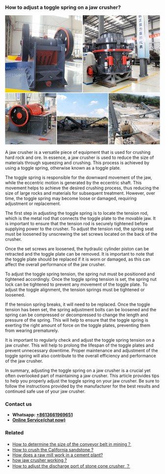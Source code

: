 <h3>How to adjust a toggle spring on a jaw crusher?</h3><img src='1701745060.jpg' alt=''><p>A jaw crusher is a versatile piece of equipment that is used for crushing hard rock and ore. In essence, a jaw crusher is used to reduce the size of materials through squeezing and crushing. This process is achieved by using a toggle spring, otherwise known as a toggle plate.</p><p>The toggle spring is responsible for the downward movement of the jaw, while the eccentric motion is generated by the eccentric shaft. This movement helps to achieve the desired crushing process, thus reducing the size of large rocks and materials for subsequent treatment. However, over time, the toggle spring may become loose or damaged, requiring adjustment or replacement.</p><p>The first step in adjusting the toggle spring is to locate the tension rod, which is the metal rod that connects the toggle plate to the movable jaw. It is important to ensure that the tension rod is securely tightened before supplying power to the crusher. To adjust the tension rod, the spring seat must be loosened by unscrewing the set screws located on the back of the crusher.</p><p>Once the set screws are loosened, the hydraulic cylinder piston can be retracted and the toggle plate can be removed. It is important to note that the toggle plate should be replaced if it is worn or damaged, as this can affect the overall performance of the jaw crusher.</p><p>To adjust the toggle spring tension, the spring nut must be positioned and tightened accordingly. Once the toggle spring tension is set, the spring nut lock can be tightened to prevent any movement of the toggle plate. To adjust the toggle alignment, the tension springs must be tightened or loosened.</p><p>If the tension spring breaks, it will need to be replaced. Once the toggle tension has been set, the spring adjustment bolts can be loosened and the spring can be compressed or decompressed to change the length and pressure of the spring. This will help to ensure that the toggle spring is exerting the right amount of force on the toggle plates, preventing them from wearing prematurely.</p><p>It is important to regularly check and adjust the toggle spring tension on a jaw crusher. This will help to prolong the lifespan of the toggle plates and prevent unnecessary downtime. Proper maintenance and adjustment of the toggle spring will also contribute to the overall efficiency and performance of the jaw crusher.</p><p>In summary, adjusting the toggle spring on a jaw crusher is a crucial yet often overlooked part of maintaining a jaw crusher. This article provides tips to help you properly adjust the toggle spring on your jaw crusher. Be sure to follow the instructions provided by the manufacturer for the best results and continued safe use of your jaw crusher.</p><h3>Contact us</h3><ul><li><strong>Whatsapp:&nbsp;<a href="https://wa.me/8613661969651">+8613661969651</a></strong></li><li><a href="https://swt.shibang-china.com/?git&amp;zhl&amp;How to adjust a toggle spring on a jaw crusher"><strong>Online Service(chat now)</strong></a></li></ul><h3>Related</h3><ul><li><a href='How to determine the size of the conveyor belt in mining？.md'>How to determine the size of the conveyor belt in mining？</a></li><li><a href='How to crush the California sandstone .md'>How to crush the California sandstone ?</a></li><li><a href='How does a raw mill work in a cement plant.md'>How does a raw mill work in a cement plant?</a></li><li><a href='how jaw crusher working .md'>how jaw crusher working ?</a></li><li><a href='How to adjust the discharge port of stone cone crusher ？.md'>How to adjust the discharge port of stone cone crusher ？</a></li></ul>